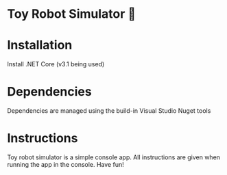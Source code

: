 # Toy Robot Simulator 🤖

# Installation
Install .NET Core (v3.1 being used)

# Dependencies
Dependencies are managed using the build-in Visual Studio Nuget tools

# Instructions
Toy robot simulator is a simple console app. All instructions are given when running the app in the console. Have fun!
